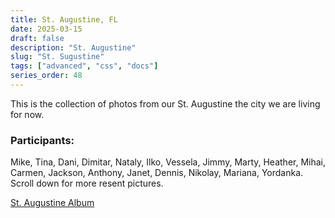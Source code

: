 ```yaml
---
title: St. Augustine, FL
date: 2025-03-15
draft: false
description: "St. Augustine"
slug: "St. Sugustine"
tags: ["advanced", "css", "docs"]
series_order: 48
---
```


This is the collection of photos from our St. Augustine the city we are living for now.

### Participants:
Mike, Tina, Dani, Dimitar, Nataly, Ilko, Vessela, Jimmy, Marty, Heather, Mihai, Carmen, Jackson, Anthony, Janet, Dennis, Nikolay, Mariana, Yordanka. Scroll down for more resent pictures.

[St. Augustine Album](https://photos.app.goo.gl/abo7gMYd5SOUS26C3)
